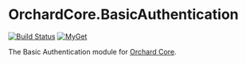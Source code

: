 # OrchardCore.BasicAuthentication

[![Build Status](https://dev.azure.com/orchardcoreeng/public/_apis/build/status/alexbocharov.OrchardCore.BasicAuthentication)](https://dev.azure.com/orchardcoreeng/public/_build/latest?definitionId=1)
[![MyGet](https://img.shields.io/myget/orchardcoreeng-preview/vpre/OrchardCore.BasicAuthentication.svg)](https://www.myget.org/feed/orchardcoreeng-preview/package/nuget/OrchardCore.BasicAuthentication)

The Basic Authentication module for [Orchard Core](https://github.com/OrchardCMS/OrchardCore).